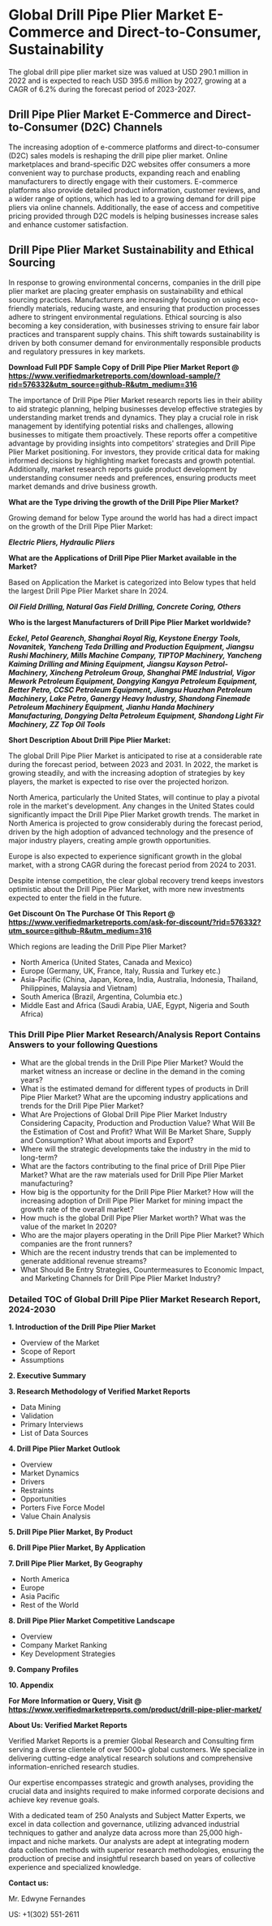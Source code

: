 <h1>Global Drill Pipe Plier Market E-Commerce and Direct-to-Consumer, Sustainability</h1><p class=""><p>The global drill pipe plier market size was valued at USD 290.1 million in 2022 and is expected to reach USD 395.6 million by 2027, growing at a CAGR of 6.2% during the forecast period of 2023-2027.</p><h2>Drill Pipe Plier Market E-Commerce and Direct-to-Consumer (D2C) Channels</h2><p>The increasing adoption of e-commerce platforms and direct-to-consumer (D2C) sales models is reshaping the drill pipe plier market. Online marketplaces and brand-specific D2C websites offer consumers a more convenient way to purchase products, expanding reach and enabling manufacturers to directly engage with their customers. E-commerce platforms also provide detailed product information, customer reviews, and a wider range of options, which has led to a growing demand for drill pipe pliers via online channels. Additionally, the ease of access and competitive pricing provided through D2C models is helping businesses increase sales and enhance customer satisfaction.</p><h2>Drill Pipe Plier Market Sustainability and Ethical Sourcing</h2><p>In response to growing environmental concerns, companies in the drill pipe plier market are placing greater emphasis on sustainability and ethical sourcing practices. Manufacturers are increasingly focusing on using eco-friendly materials, reducing waste, and ensuring that production processes adhere to stringent environmental regulations. Ethical sourcing is also becoming a key consideration, with businesses striving to ensure fair labor practices and transparent supply chains. This shift towards sustainability is driven by both consumer demand for environmentally responsible products and regulatory pressures in key markets.</p></p><p class=""><strong>Download Full PDF Sample Copy of Drill Pipe Plier Market Report @ <a href="https://www.verifiedmarketreports.com/download-sample/?rid=576332&utm_source=github-R&utm_medium=316" target="_blank">https://www.verifiedmarketreports.com/download-sample/?rid=576332&utm_source=github-R&utm_medium=316</a></strong></p><p>The importance of&nbsp;Drill Pipe Plier Market research reports lies in their ability to aid strategic planning, helping businesses develop effective strategies by understanding market trends and dynamics. They play a crucial role in risk management by identifying potential risks and challenges, allowing businesses to mitigate them proactively. These reports offer a competitive advantage by providing insights into competitors' strategies and Drill Pipe Plier Market positioning. For investors, they provide critical data for making informed decisions by highlighting market forecasts and growth potential. Additionally, market research reports guide product development by understanding consumer needs and preferences, ensuring products meet market demands and drive business growth.</p><p><strong>What are the&nbsp;Type driving the growth of the Drill Pipe Plier Market?</strong></p><p id="" class="">Growing demand for below Type around the world has had a direct impact on the growth of the Drill Pipe Plier Market:</p><p class=""><em><strong>Electric Pliers, Hydraulic Pliers</strong></em></p><p class=""><strong>What are the&nbsp;Applications&nbsp;of Drill Pipe Plier Market available in the Market?</strong></p><p id="" class="">Based on Application the Market is categorized into Below types that held the largest Drill Pipe Plier Market share In 2024.</p><p class=""><em><strong>Oil Field Drilling, Natural Gas Field Drilling, Concrete Coring, Others</strong></em></p><p class=""><strong>Who is the largest Manufacturers of Drill Pipe Plier Market worldwide?</strong></p><p><em><strong>Eckel, Petol Gearench, Shanghai Royal Rig, Keystone Energy Tools, Novanitek, Yancheng Teda Drilling and Production Equipment, Jiangsu Rushi Machinery, Mills Machine Company, TIPTOP Machinery, Yancheng Kaiming Drilling and Mining Equipment, Jiangsu Kayson Petrol- Machinery, Xincheng Petroleum Group, Shanghai PME Industrial, Vigor Mework Petroleum Equipment, Dongying Kangya Petroleum Equipment, Better Petro, CCSC Petroleum Equipment, Jiangsu Huazhan Petroleum Machinery, Lake Petro, Ganergy Heavy Industry, Shandong Finemade Petroleum Machinery Equipment, Jianhu Handa Machinery Manufacturing, Dongying Delta Petroleum Equipment, Shandong Light Fir Machinery, ZZ Top Oil Tools</strong></em></p><p id="" class=""><strong>Short Description About Drill Pipe Plier Market:</strong></p><p>The global Drill Pipe Plier Market is anticipated to rise at a considerable rate during the forecast period, between 2023 and 2031. In 2022, the market is growing steadily, and with the increasing adoption of strategies by key players, the market is expected to rise over the projected horizon.</p><p>North America, particularly the United States, will continue to play a pivotal role in the market's development. Any changes in the United States could significantly impact the Drill Pipe Plier Market growth trends. The market in North America is projected to grow considerably during the forecast period, driven by the high adoption of advanced technology and the presence of major industry players, creating ample growth opportunities.</p><p>Europe is also expected to experience significant growth in the global market, with a strong CAGR during the forecast period from 2024 to 2031.</p><p>Despite intense competition, the clear global recovery trend keeps investors optimistic about the Drill Pipe Plier Market, with more new investments expected to enter the field in the future.</p><p id="" class=""><strong>Get Discount On The Purchase Of This Report @ <a href="https://www.verifiedmarketreports.com/ask-for-discount/?rid=576332?utm_source=github-R&utm_medium=316" target="_blank">https://www.verifiedmarketreports.com/ask-for-discount/?rid=576332?utm_source=github-R&utm_medium=316</a></strong></p><p class="">Which regions are leading the Drill Pipe Plier Market?</p><ul><li>North America (United States, Canada and Mexico)</li><li>Europe (Germany, UK, France, Italy, Russia and Turkey etc.)</li><li>Asia-Pacific (China, Japan, Korea, India, Australia, Indonesia, Thailand, Philippines, Malaysia and Vietnam)</li><li>South America (Brazil, Argentina, Columbia etc.)</li><li>Middle East and Africa (Saudi Arabia, UAE, Egypt, Nigeria and South Africa)</li></ul><h3 id="" class="">This Drill Pipe Plier Market Research/Analysis Report Contains Answers to your following Questions</h3><ul><li>What are the global trends in the Drill Pipe Plier Market? Would the market witness an increase or decline in the demand in the coming years?</li><li>What is the estimated demand for different types of products in Drill Pipe Plier Market? What are the upcoming industry applications and trends for the Drill Pipe Plier Market?</li><li>What Are Projections of Global Drill Pipe Plier Market Industry Considering Capacity, Production and Production Value? What Will Be the Estimation of Cost and Profit? What Will Be Market Share, Supply and Consumption? What about imports and Export?</li><li>Where will the strategic developments take the industry in the mid to long-term?</li><li>What are the factors contributing to the final price of Drill Pipe Plier Market? What are the raw materials used for Drill Pipe Plier Market manufacturing?</li><li>How big is the opportunity for the Drill Pipe Plier Market? How will the increasing adoption of Drill Pipe Plier Market for mining impact the growth rate of the overall market?</li><li>How much is the global Drill Pipe Plier Market worth? What was the value of the market In 2020?</li><li>Who are the major players operating in the Drill Pipe Plier Market? Which companies are the front runners?</li><li>Which are the recent industry trends that can be implemented to generate additional revenue streams?</li><li>What Should Be Entry Strategies, Countermeasures to Economic Impact, and Marketing Channels for Drill Pipe Plier Market Industry?</li></ul><h3 id="" class="">Detailed TOC of Global Drill Pipe Plier Market Research Report, 2024-2030</h3><p id="" class=""><strong>1. Introduction of the Drill Pipe Plier Market</strong></p><ul><li>Overview of the Market</li><li>Scope of Report</li><li>Assumptions</li></ul><p id="" class=""><strong>2. Executive Summary</strong></p><p id="" class=""><strong>3. Research Methodology of Verified Market Reports</strong></p><ul><li>Data Mining</li><li>Validation</li><li>Primary Interviews</li><li>List of Data Sources</li></ul><p id="" class=""><strong>4. Drill Pipe Plier Market Outlook</strong></p><ul><li>Overview</li><li>Market Dynamics</li><li>Drivers</li><li>Restraints</li><li>Opportunities</li><li>Porters Five Force Model</li><li>Value Chain Analysis</li></ul><p id="" class=""><strong>5. Drill Pipe Plier Market, By Product</strong></p><p id="" class=""><strong>6. Drill Pipe Plier Market, By Application</strong></p><p id="" class=""><strong>7. Drill Pipe Plier Market, By Geography</strong></p><ul><li>North America</li><li>Europe</li><li>Asia Pacific</li><li>Rest of the World</li></ul><p id="" class=""><strong>8. Drill Pipe Plier Market Competitive Landscape</strong></p><ul><li>Overview</li><li>Company Market Ranking</li><li>Key Development Strategies</li></ul><p id="" class=""><strong>9. Company Profiles</strong></p><p id="" class=""><strong>10. Appendix</strong></p><p id="" class=""><strong>For More Information or Query, Visit @ <a href="https://www.verifiedmarketreports.com/product/drill-pipe-plier-market/" target="_blank">https://www.verifiedmarketreports.com/product/drill-pipe-plier-market/</a></strong></p><p id="" class=""><strong>About Us: Verified Market Reports</strong></p><p id="" class="">Verified Market Reports is a premier Global Research and Consulting firm serving a diverse clientele of over 5000+ global customers. We specialize in delivering cutting-edge analytical research solutions and comprehensive information-enriched research studies.</p><p id="" class="">Our expertise encompasses strategic and growth analyses, providing the crucial data and insights required to make informed corporate decisions and achieve key revenue goals.</p><p id="" class="">With a dedicated team of 250 Analysts and Subject Matter Experts, we excel in data collection and governance, utilizing advanced industrial techniques to gather and analyze data across more than 25,000 high-impact and niche markets. Our analysts are adept at integrating modern data collection methods with superior research methodologies, ensuring the production of precise and insightful research based on years of collective experience and specialized knowledge.</p><p id="" class=""><strong>Contact us:</strong></p><p id="" class="">Mr. Edwyne Fernandes</p><p id="" class="">US: +1(302) 551-2611</p>